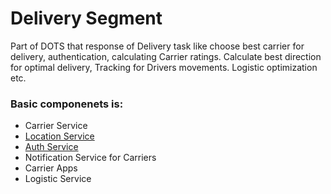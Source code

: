 # Delivery Segment

Part of DOTS that response of Delivery task like
choose best carrier for delivery, authentication, 
calculating Carrier ratings. Calculate best direction
for optimal delivery, Tracking for Drivers movements.
Logistic optimization etc.

### Basic componenets is:
* Carrier Service 
* [Location Service](LocationService.md)
* [Auth Service](AuthService.md)
* Notification Service for Carriers
* Carrier Apps
* Logistic Service